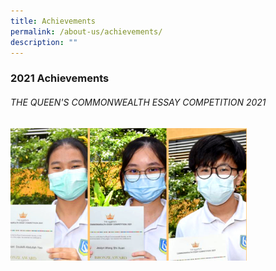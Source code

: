 ```yaml
---
title: Achievements
permalink: /about-us/achievements/
description: ""
---
```

### 2021 Achievements

###### THE QUEEN'S COMMONWEALTH ESSAY COMPETITION 2021

<img src="/images/a21-1.jpeg" 
     style="width:75%">
